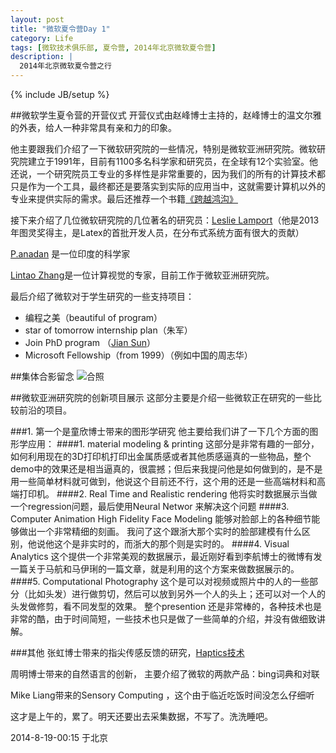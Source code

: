 ```yaml
---
layout: post
title: "微软夏令营Day 1"
category: Life
tags: [微软技术俱乐部, 夏令营, 2014年北京微软夏令营]
description: |
  2014年北京微软夏令营之行
---
```

{% include JB/setup %}

##微软学生夏令营的开营仪式
开营仪式由赵峰博士主持的，赵峰博士的温文尔雅的外表，给人一种非常具有亲和力的印象。

他主要跟我们介绍了一下微软研究院的一些情况，特别是微软亚洲研究院。微软研究院建立于1991年，目前有1100多名科学家和研究员，在全球有12个实验室。他还说，一个研究院员工专业的多样性是非常重要的，因为我们的所有的计算技术都只是作为一个工具，最终都还是要落实到实际的应用当中，这就需要计算机以外的专业来提供实际的需求。最后还推荐一个书籍[《跨越鸿沟》](http://book.douban.com/subject/3320425/)

接下来介绍了几位微软研究院的几位著名的研究员：[Leslie Lamport](http://en.wikipedia.org/wiki/Leslie_Lamport)（他是2013年图灵奖得主，是Latex的首批开发人员，在分布式系统方面有很大的贡献）

[P.anadan](http://en.wikipedia.org/wiki/P._Anandan) 是一位印度的科学家

[Lintao Zhang](http://research.microsoft.com/en-us/people/lintaoz/)是一位计算视觉的专家，目前工作于微软亚洲研究院。

最后介绍了微软对于学生研究的一些支持项目：

 - 编程之美（beautiful of program）
 - star of tomorrow internship plan（朱军）
 - Join PhD program （[Jian Sun](http://research.microsoft.com/en-us/people/jiansun/)）
 - Microsoft Fellowship（from 1999）（例如中国的周志华）

##集体合影留念
![合照](/res/images/microsoft.jpg)

##微软亚洲研究院的创新项目展示
这部分主要是介绍一些微软正在研究的一些比较前沿的项目。

###1. 第一个是童欣博士带来的图形学研究
他主要给我们讲了一下几个方面的图形学应用：
####1. material modeling & printing
这部分是非常有趣的一部分，如何利用现在的3D打印机打印出金属质感或者其他质感逼真的一些物品，整个demo中的效果还是相当逼真的，很震撼；但后来我提问他是如何做到的，是不是用一些简单材料就可做到，他说这个目前还不行，这个用的还是一些高端材料和高端打印机。
####2. Real Time and Realistic rendering
他将实时数据展示当做一个regression问题，最后使用Neural Networ 来解决这个问题
####3. Computer Animation
High Fidelity Face Modeling 能够对脸部上的各种细节能够做出一个非常精细的刻画。
我问了这个跟浙大那个实时的脸部建模有什么区别，他说他这个是非实时的，而浙大的那个则是实时的。
####4. Visual Analytics
这个提供一个非常美观的数据展示，最近刚好看到李航博士的微博有发一篇关于马航和马伊琍的一篇文章，就是利用的这个方案来做数据展示的。
####5. Computational Photography
这个是可以对视频或照片中的人的一些部分（比如头发）进行做剪切，然后可以放到另外一个人的头上；还可以对一个人的头发做修剪，看不同发型的效果。
整个presention 还是非常棒的，各种技术也是非常的酷，由于时间简短，一些技术也只是做了一些简单的介绍，并没有做细致讲解。
 
###其他
张虹博士带来的指尖传感反馈的研究，[Haptics技术](http://www.msra.cn/zh-cn/news/features/haptics.aspx)

周明博士带来的自然语言的创新，
主要介绍了微软的两款产品：bing词典和对联

Mike Liang带来的Sensory Computing ，这个由于临近吃饭时间没怎么仔细听

这才是上午的，累了。明天还要出去采集数据，不写了。洗洗睡吧。

2014-8-19-00:15 于北京
 

 
 

 

 
 
